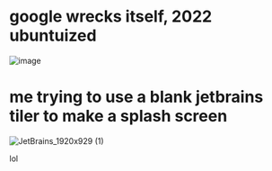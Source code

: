 # google wrecks itself, 2022 ubuntuized
![image](https://user-images.githubusercontent.com/67127399/162340394-c4e03d4f-eedb-49c6-b199-a1af01ec75a6.png)

# me trying to use a blank jetbrains tiler to make a splash screen
![JetBrains_1920x929 (1)](https://user-images.githubusercontent.com/67127399/162596156-b281d1e1-d400-499f-b138-f66ee3971780.png)

lol
